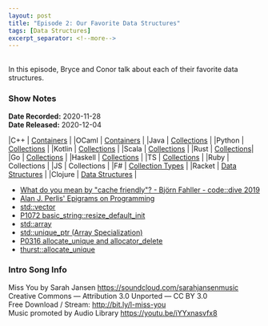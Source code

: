 ```yaml
---
layout: post
title: "Episode 2: Our Favorite Data Structures"
tags: [Data Structures]
excerpt_separator: <!--more-->
---
```


<div id='buzzsprout-small-player-1501960-tags-0002'></div><script type='text/javascript' charset='utf-8' src='https://www.buzzsprout.com/1501960.js?player=small&tags=0002&container_id=buzzsprout-small-player-1501960-tags-0002'></script>

<br>In this episode, Bryce and Conor talk about each of their favorite data structures.

<!--more-->

### Show Notes

**Date Recorded:** 2020-11-28 <br>
**Date Released:** 2020-12-04

|C++     | [Containers](https://en.cppreference.com/w/cpp/container) |
|OCaml   | [Containers](https://ocaml.org/learn/tutorials/comparison_of_standard_containers.html) |
|Java    | [Collections](https://docs.oracle.com/javase/8/docs/api/?java/util/Collections.html) |
|Python  | [Collections](https://docs.python.org/3/library/collections.html) |
|Kotlin  | [Collections](https://kotlinlang.org/api/latest/jvm/stdlib/kotlin.collections/index.html) |
|Scala   | [Collections](https://www.scala-lang.org/api/current/scala/collection/index.html) |
|Rust    | [Collections](https://doc.rust-lang.org/std/collections/index.html)|
|Go      | [Collections](https://godoc.org/github.com/golang-collections/collections) |
|Haskell | [Collections](http://hackage.haskell.org/package/collections-api-1.0.0.0/docs/Data-Collections.html) |
|TS      | [Collections](https://www.npmjs.com/package/typescript-collections) |
|Ruby    | Collections |
|JS      | Collections |
|F#      | [Collection Types](https://docs.microsoft.com/en-us/dotnet/fsharp/language-reference/fsharp-collection-types) |
|Racket  | [Data Structures](https://docs.racket-lang.org/data/index.html) |
|Clojure | [Data Structures](https://clojure.org/reference/data_structures) |

* [What do you mean by "cache friendly"? - Björn Fahller - code::dive 2019](https://youtu.be/Fzbotzi1gYs)
* [Alan J. Perlis' Epigrams on Programming](https://web.archive.org/web/19990117034445/http://www-pu.informatik.uni-tuebingen.de/users/klaeren/epigrams.html)
* [std::vector](https://en.cppreference.com/w/cpp/container/vector)
* [P1072 basic_string::resize_default_init](http://www.open-std.org/jtc1/sc22/wg21/docs/papers/2019/p1072r5.html)
* [std::array](https://en.cppreference.com/w/cpp/container/array)
* [std::unique_ptr (Array Specialization)](https://en.cppreference.com/w/cpp/memory/unique_ptr)
* [P0316 allocate_unique and allocator_delete](http://www.open-std.org/jtc1/sc22/wg21/docs/papers/2017/p0316r0.html)
* [thurst::allocate_unique](https://thrust.github.io/doc/allocate__unique_8h_source.html)

### Intro Song Info

Miss You by Sarah Jansen https://soundcloud.com/sarahjansenmusic<br>
Creative Commons — Attribution 3.0 Unported — CC BY 3.0<br>
Free Download / Stream: http://bit.ly/l-miss-you<br>
Music promoted by Audio Library https://youtu.be/iYYxnasvfx8<br>
